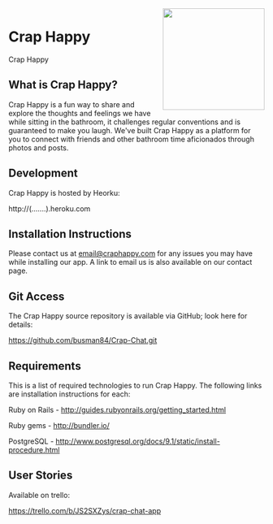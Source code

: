 <img src="http://justjessieblog.com/wp-content/uploads/2015/01/poop.png" align="right" width="200px" />

# Crap Happy
Crap Happy

What is Crap Happy?
------------------

Crap Happy is a fun way to share and explore the thoughts and feelings we have while sitting in the bathroom, it challenges regular conventions and is guaranteed to make you laugh. We've built Crap Happy as a platform for you to connect with friends and other bathroom time aficionados through photos and posts. 

Development
-----------

Crap Happy is hosted by Heorku:

  http://(.......).heroku.com

Installation Instructions
-------------

Please contact us at <email@craphappy.com> for any issues you may have while installing our app. A link to email us is also available on our contact page.

Git Access
----------

The Crap Happy source repository is available via GitHub; look here for details:

  https://github.com/busman84/Crap-Chat.git

Requirements
-------------------

This is a list of required technologies to run Crap Happy. The following links are installation instructions for each:
 
 Ruby on Rails - http://guides.rubyonrails.org/getting_started.html
 
 Ruby gems - http://bundler.io/
 
 PostgreSQL - http://www.postgresql.org/docs/9.1/static/install-procedure.html

User Stories
------------

Available on trello:

https://trello.com/b/JS2SXZys/crap-chat-app

